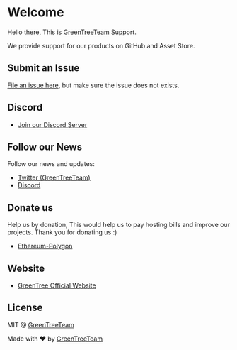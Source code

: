 # Welcome

Hello there,
This is [GreenTreeTeam](https://github.com/GreenTreeTeam) Support.

We provide support for our products on GitHub and Asset Store.

## Submit an Issue

[File an issue here](https://github.com/GreenTreeTeam/Support/issues/new), but make sure the issue does not exists.

## Discord


- [Join our Discord Server](https://discord.gg/TGk95ptrf2)


## Follow our News

Follow our news and updates:

- [Twitter (GreenTreeTeam)](https://twitter.com/GreenTreeTeam)
- [Discord](https://discord.gg/TGk95ptrf2)

## Donate us

Help us by donation, This would help us to pay hosting bills and improve our projects.
Thank you for donating us :)

- [Ethereum-Polygon](https://polygonscan.com/address/0xc53Bb787F591b7c70642E1e1285109059f2eD0B9)

## Website
- [GreenTree Official Website](https://greentree.team/)

## License

MIT @ [GreenTreeTeam](https://github.com/GreenTreeTeam)

Made with :heart: by [GreenTreeTeam](https://github.com/GreenTreeTeam)
